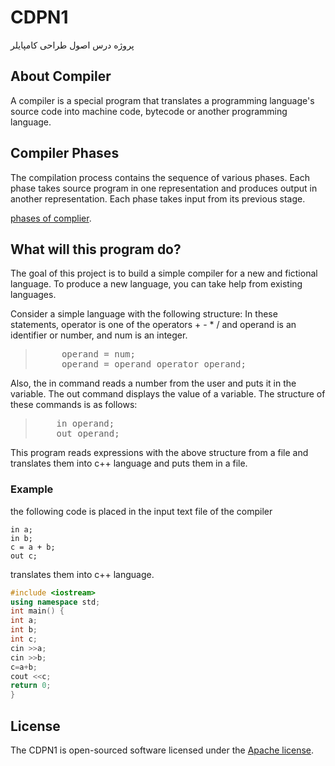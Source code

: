 # CDPN1

پروژه درس اصول طراحی کامپایلر

## About Compiler

A compiler is a special program that translates a programming language's source code into machine code, bytecode or another programming language.

## Compiler Phases

The compilation process contains the sequence of various phases. Each phase takes source program in one representation 
and produces output in another representation. Each phase takes input from its previous stage. 

[phases of complier](https://byjus.com/gate/phases-of-complier-notes/).

## What will this program do?

The goal of this project is to build a simple compiler for a new and fictional language.
To produce a new language, you can take help from existing languages.

Consider a simple language with the following structure:
In these statements, operator is one of the operators + - * / and operand is an identifier or number, and num is an integer.

<blockquote><pre>
     operand = num;
     operand = operand operator operand;
</pre></blockquote>

Also, the in command reads a number from the user and puts it in the variable. The out command displays the value of a variable.
The structure of these commands is as follows:

<blockquote><pre>
    in operand;
    out operand;
</pre></blockquote><p>

This program reads expressions with the above structure from a file and translates them into c++ language and puts them in a file.
 
### Example

the following code is placed in the input text file of the compiler

```
in a;
in b;
c = a + b;
out c;
```

translates them into c++ language.

```C++
#include <iostream>
using namespace std;
int main() {
int a;
int b;
int c;
cin >>a;
cin >>b;
c=a+b;
cout <<c;
return 0;
}
```

## License

The CDPN1 is open-sourced software licensed under the [Apache license](https://www.apache.org/licenses/LICENSE-2.0).